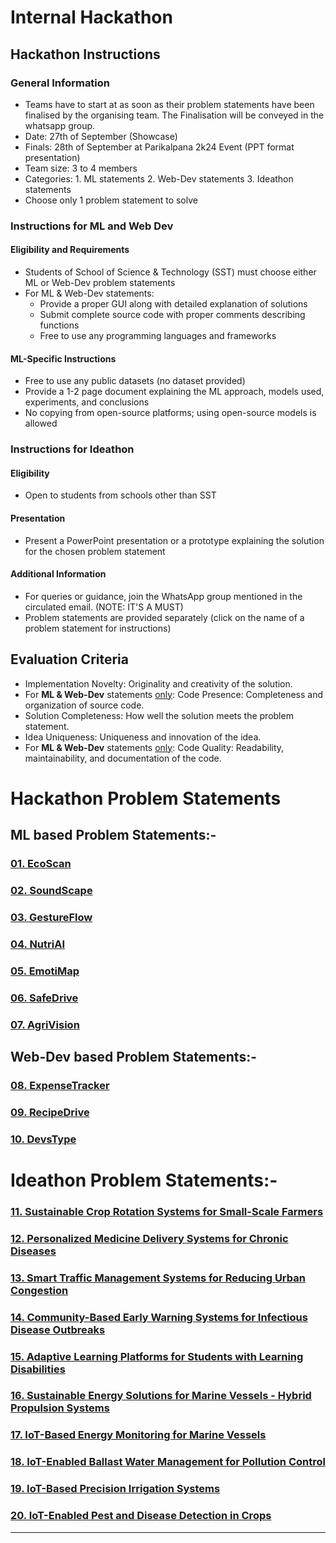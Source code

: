 # Internal Hackathon

## Hackathon Instructions
### General Information
- Teams have to start at as soon as their problem statements have been finalised by the organising team. The Finalisation will be conveyed in the whatsapp group.
- Date: 27th of September (Showcase)
- Finals: 28th of September at Parikalpana 2k24 Event (PPT format presentation)
- Team size: 3 to 4 members
- Categories: 1. ML statements   2. Web-Dev statements   3. Ideathon statements
- Choose only 1 problem statement to solve


### Instructions for ML and Web Dev
#### Eligibility and Requirements
- Students of School of Science & Technology (SST) must choose either ML or Web-Dev problem statements
- For ML & Web-Dev statements:
  - Provide a proper GUI along with detailed explanation of solutions
  - Submit complete source code with proper comments describing functions
  - Free to use any programming languages and frameworks
    
#### ML-Specific Instructions
  - Free to use any public datasets (no dataset provided)
  - Provide a 1-2 page document explaining the ML approach, models used, experiments, and conclusions
  - No copying from open-source platforms; using open-source models is allowed

### Instructions for Ideathon
#### Eligibility
- Open to students from schools other than SST

#### Presentation
- Present a PowerPoint presentation or a prototype explaining the solution for the chosen problem statement

#### Additional Information
- For queries or guidance, join the WhatsApp group mentioned in the circulated email. (NOTE: IT'S A MUST)
- Problem statements are provided separately (click on the name of a problem statement for instructions)

## Evaluation Criteria

- Implementation Novelty: Originality and creativity of the solution.
- For **ML & Web-Dev** statements <ins>only</ins>: Code Presence: Completeness and organization of source code.
- Solution Completeness: How well the solution meets the problem statement.
- Idea Uniqueness: Uniqueness and innovation of the idea.
- For **ML & Web-Dev** statements <ins>only</ins>: Code Quality: Readability, maintainability, and documentation of the code.

# Hackathon Problem Statements

## ML based Problem Statements:-

### [01. EcoScan](./01EcoScan/README.md)

### [02. SoundScape](./02SoundScape/README.md)

### [03. GestureFlow](./03GestureFlow/README.md)

### [04. NutriAI](./04NutriAI/README.md)

### [05. EmotiMap](./05EmotiMap/README.md)

### [06. SafeDrive](./06SafeDrive/README.md)

### [07. AgriVision](./07AgriVision/README.md)

## Web-Dev based Problem Statements:-

### [08. ExpenseTracker](./08ExpenseTracker/README.md)

### [09. RecipeDrive](./09RecipeDrive/README.md)

### [10. DevsType](./10DevsType/README.md)

# Ideathon Problem Statements:- 

### [11. Sustainable Crop Rotation Systems for Small-Scale Farmers](./11Agri_SustainableCropRotations/README.md)

### [12. Personalized Medicine Delivery Systems for Chronic Diseases](./12Pharmacy_PersonalizedMedicineDeliverySystem/README.md)

### [13. Smart Traffic Management Systems for Reducing Urban Congestion](./13_Transport_Traffic_System/README.md)

### [14. Community-Based Early Warning Systems for Infectious Disease Outbreaks](./14_Public_Health_Warning_Systems/README.md)

### [15. Adaptive Learning Platforms for Students with Learning Disabilities](./15_Education_Tech_Learning_Platform_Disabilities/README.md)

### [16. Sustainable Energy Solutions for Marine Vessels - Hybrid Propulsion Systems](./16_Hybrid_Propulsion_Systems/README.md)

### [17. IoT-Based Energy Monitoring for Marine Vessels](./17_IoT_Based_Energy_Monitoring_for_Marine_Vessels/README.md)

### [18. IoT-Enabled Ballast Water Management for Pollution Control](./18_Ballast_Water_Management/README.md)

### [19. IoT-Based Precision Irrigation Systems](./19_Precision_Irrigation_Systems/README.md)

### [20. IoT-Enabled Pest and Disease Detection in Crops](./20_Pest_and_Disease_Detection_in_Crops/README.md)

---